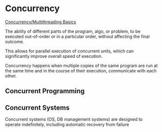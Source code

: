 # Concurrency

[Concurrency/Multithreading Basics](https://www.callicoder.com/java-concurrency-multithreading-basics/)

The ability of different parts of the program, algo, or problem, to be executed out-of-order or in a particular order, without affecting the final outcome.

This allows for parallel execution of concurrent units, which can significantly improve overall speed of execution.

Concurrency happens when multiple copies of the same program are run at the same time and in the course of their execution, communicate with each other. 

## Concurrent Programming


## Concurrent Systems

Concurrent systems (OS, DB management systems) are designed to operate indefinitely, including automatic recovery from failure

